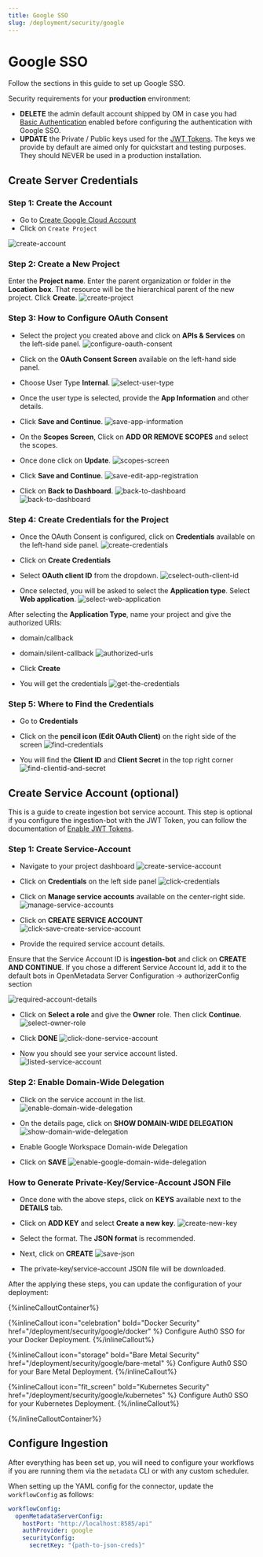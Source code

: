 ```yaml
---
title: Google SSO
slug: /deployment/security/google
---
```


# Google SSO

Follow the sections in this guide to set up Google SSO.

<Important>

Security requirements for your **production** environment:

- **DELETE** the admin default account shipped by OM in case you had [Basic Authentication](/deployment/security/basic-auth)
  enabled before configuring the authentication with Google SSO.
- **UPDATE** the Private / Public keys used for the [JWT Tokens](/deployment/security/enable-jwt-tokens). The keys we provide
  by default are aimed only for quickstart and testing purposes. They should NEVER be used in a production installation.

</Important>

## Create Server Credentials

### Step 1: Create the Account

- Go to [Create Google Cloud Account](https://console.cloud.google.com/)
- Click on `Create Project`

<Image src="/images/deployment/security/google/create-account.png" alt="create-account" caption="Create a New Account"/>

### Step 2: Create a New Project

Enter the **Project name**.
Enter the parent organization or folder in the **Location box**. That resource will be the hierarchical parent of the new project.
Click **Create**.
<Image src="/images/deployment/security/google/create-project.png" alt="create-project" caption="Create a New Project"/>

### Step 3: How to Configure OAuth Consent

- Select the project you created above and click on **APIs & Services** on the left-side panel.
  <Image src="/images/deployment/security/google/configure-oauth-consent.png" alt="configure-oauth-consent"/>

- Click on the **OAuth Consent Screen** available on the left-hand side panel.
- Choose User Type **Internal**.
  <Image src="/images/deployment/security/google/select-user-type.png" alt="select-user-type"/>

- Once the user type is selected, provide the **App Information** and other details.
- Click **Save and Continue**.
  <Image src="/images/deployment/security/google/save-app-information.png" alt="save-app-information"/>

- On the **Scopes Screen**, Click on **ADD OR REMOVE SCOPES** and select the scopes.
- Once done click on **Update**.
  <Image src="/images/deployment/security/google/scopes-screen.png" alt="scopes-screen"/>

- Click **Save and Continue**.
  <Image src="/images/deployment/security/google/save-edit-app-registration.png" alt="save-edit-app-registration"/>

- Click on **Back to Dashboard**.
  <Image src="/images/deployment/security/google/back-to-dashboard.png" alt="back-to-dashboard"/>
  <Image src="/images/deployment/security/google/back-to-dashboard-2.png" alt="back-to-dashboard"/>

### Step 4: Create Credentials for the Project

- Once the OAuth Consent is configured, click on **Credentials** available on the left-hand side panel.
  <Image src="/images/deployment/security/google/create-credentials.png" alt="create-credentials"/>

- Click on **Create Credentials**
- Select **OAuth client ID** from the dropdown.
  <Image src="/images/deployment/security/google/select-outh-client-id.png" alt="cselect-outh-client-id"/>

- Once selected, you will be asked to select the **Application type**. Select **Web application**.
  <Image src="/images/deployment/security/google/select-web-application.png" alt="select-web-application"/>

After selecting the **Application Type**, name your project and give the authorized URIs:

- domain/callback
- domain/silent-callback
  <Image src="/images/deployment/security/google/authorized-urls.png" alt="authorized-urls"/>

- Click **Create**
- You will get the credentials
  <Image src="/images/deployment/security/google/get-the-credentials.png" alt="get-the-credentials"/>

### Step 5: Where to Find the Credentials

- Go to **Credentials**
- Click on the **pencil icon (Edit OAuth Client)** on the right side of the screen
  <Image src="/images/deployment/security/google/find-credentials.png" alt="find-credentials"/>

- You will find the **Client ID** and **Client Secret** in the top right corner
  <Image src="/images/deployment/security/google/find-clientid-and-secret.png" alt="find-clientid-and-secret"/>

## Create Service Account (optional)

This is a guide to create ingestion bot service account. This step is optional if you configure the ingestion-bot with
the JWT Token, you can follow the documentation of [Enable JWT Tokens](/deployment/security/enable-jwt-tokens).

### Step 1: Create Service-Account

- Navigate to your project dashboard
  <Image src="/images/deployment/security/google/create-service-account.png" alt="create-service-account"/>

- Click on **Credentials** on the left side panel
  <Image src="/images/deployment/security/google/click-credentials.png" alt="click-credentials"/>

- Click on **Manage service accounts** available on the center-right side.
  <Image src="/images/deployment/security/google/manage-service-accounts.png" alt="manage-service-accounts"/>

- Click on **CREATE SERVICE ACCOUNT**
  <Image src="/images/deployment/security/google/click-save-create-service-account.png" alt="click-save-create-service-account"/>

- Provide the required service account details.

<Note>

Ensure that the Service Account ID is **ingestion-bot** and click on **CREATE AND CONTINUE**. If you chose a different Service Account Id, add it to the default bots in OpenMetadata Server Configuration -> authorizerConfig section

</Note>
<Image src="/images/deployment/security/google/required-account-details.png" alt="required-account-details"/>

- Click on **Select a role** and give the **Owner** role. Then click **Continue**.
  <Image src="/images/deployment/security/google/select-owner-role.png" alt="select-owner-role"/>

- Click **DONE**
  <Image src="/images/deployment/security/google/click-done-service-account.png" alt="click-done-service-account"/>

- Now you should see your service account listed.
  <Image src="/images/deployment/security/google/listed-service-account.png" alt="listed-service-account"/>

### Step 2: Enable Domain-Wide Delegation

- Click on the service account in the list.
  <Image src="/images/deployment/security/google/enable-domain-wide-delegation.png" alt="enable-domain-wide-delegation"/>

- On the details page, click on **SHOW DOMAIN-WIDE DELEGATION**
  <Image src="/images/deployment/security/google/show-domain-wide-delegation.png" alt="show-domain-wide-delegation"/>

- Enable Google Workspace Domain-wide Delegation
- Click on **SAVE**
  <Image src="/images/deployment/security/google/enable-google-domain-wide-delegation.png" alt="enable-google-domain-wide-delegation"/>

### How to Generate Private-Key/Service-Account JSON File

- Once done with the above steps, click on **KEYS** available next to the **DETAILS** tab.
- Click on **ADD KEY** and select **Create a new key**.
  <Image src="/images/deployment/security/google/create-new-key.png" alt="create-new-key"/>

- Select the format. The **JSON format** is recommended.
- Next, click on **CREATE**
  <Image src="/images/deployment/security/google/save-json.png" alt="save-json"/>

- The private-key/service-account JSON file will be downloaded.

After the applying these steps, you can update the configuration of your deployment:

{%inlineCalloutContainer%}

{%inlineCallout
    icon="celebration"
    bold="Docker Security"
    href="/deployment/security/google/docker" %}
Configure Auth0 SSO for your Docker Deployment.
{%/inlineCallout%}

{%inlineCallout
    icon="storage"
    bold="Bare Metal Security"
    href="/deployment/security/google/bare-metal" %}
Configure Auth0 SSO for your Bare Metal Deployment.
{%/inlineCallout%}

{%inlineCallout
    icon="fit_screen"
    bold="Kubernetes Security"
    href="/deployment/security/google/kubernetes" %}
Configure Auth0 SSO for your Kubernetes Deployment.
{%/inlineCallout%}

{%/inlineCalloutContainer%}

## Configure Ingestion

After everything has been set up, you will need to configure your workflows if you are running them via the
`metadata` CLI or with any custom scheduler.

When setting up the YAML config for the connector, update the `workflowConfig` as follows:

```yaml
workflowConfig:
  openMetadataServerConfig:
    hostPort: "http://localhost:8585/api"
    authProvider: google
    securityConfig:
      secretKey: "{path-to-json-creds}"
```
